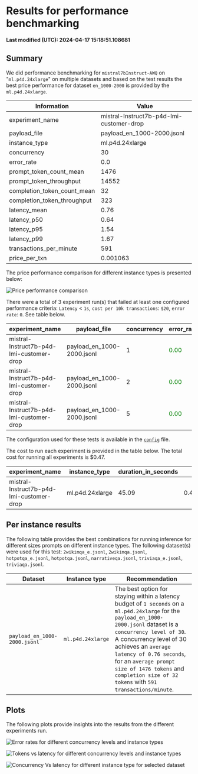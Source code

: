 
# Results for performance benchmarking

**Last modified (UTC): 2024-04-17 15:18:51.108681**

## Summary

We did performance benchmarking for `mistral7bInstruct-AWQ` on "`ml.p4d.24xlarge`" on multiple datasets and based on the test results the best price performance for dataset `en_1000-2000` is provided by the `ml.p4d.24xlarge`.


| Information | Value |
|-----|-----|
| experiment_name | mistral-Instruct7b-p4d-lmi-customer-drop |
| payload_file | payload_en_1000-2000.jsonl |
| instance_type | ml.p4d.24xlarge |
| concurrency | 30 |
| error_rate | 0.0 |
| prompt_token_count_mean | 1476 |
| prompt_token_throughput | 14552 |
| completion_token_count_mean | 32 |
| completion_token_throughput | 323 |
| latency_mean | 0.76 |
| latency_p50 | 0.64 |
| latency_p95 | 1.54 |
| latency_p99 | 1.67 |
| transactions_per_minute | 591 |
| price_per_txn | 0.001063 |


The price performance comparison for different instance types is presented below:

![Price performance comparison](business_summary.png)

There were a total of 3 experiment run(s) that failed at least one configured performance criteria: `Latency` < `1s`, `cost per 10k transactions`: `$20`, `error rate`: `0`. See table below.    
    

| experiment_name | payload_file | concurrency | error_rate_text | latency_mean_text | price_per_10k_txn_text |
|-----|-----|-----|-----|-----|-----|
| mistral-Instruct7b-p4d-lmi-customer-drop | payload_en_1000-2000.jsonl | 1 | <span style='color:green'>0.00</span> | <span style='color:green'>0.76</span> | <span style='color:red'>**76.60**</span> |
| mistral-Instruct7b-p4d-lmi-customer-drop | payload_en_1000-2000.jsonl | 2 | <span style='color:green'>0.00</span> | <span style='color:green'>0.77</span> | <span style='color:red'>**42.73**</span> |
| mistral-Instruct7b-p4d-lmi-customer-drop | payload_en_1000-2000.jsonl | 5 | <span style='color:green'>0.00</span> | <span style='color:green'>0.79</span> | <span style='color:red'>**22.12**</span> |


The configuration used for these tests is available in the [`config`](config-mistral-instruct-AWQ-p4d.yml) file.

The cost to run each experiment is provided in the table below. The total cost for running all experiments is $0.47.



| experiment_name | instance_type | duration_in_seconds | cost |
|-----|-----|-----|-----|
| mistral-Instruct7b-p4d-lmi-customer-drop | ml.p4d.24xlarge | 45.09 | 0.471999 |




## Per instance results

The following table provides the best combinations for running inference for different sizes prompts on different instance types. The following dataset(s) were used for this test: `2wikimqa_e.jsonl`, `2wikimqa.jsonl`, `hotpotqa_e.jsonl`, `hotpotqa.jsonl`, `narrativeqa.jsonl`, `triviaqa_e.jsonl`, `triviaqa.jsonl`.

|Dataset   | Instance type   | Recommendation   |
|---|---|---|
|`payload_en_1000-2000.jsonl`|`ml.p4d.24xlarge`|The best option for staying within a latency budget of `1 seconds` on a `ml.p4d.24xlarge` for the `payload_en_1000-2000.jsonl` dataset is a `concurrency level of 30`. A concurrency level of 30 achieves an `average latency of 0.76 seconds`, for an `average prompt size of 1476 tokens` and `completion size of 32 tokens` with `591 transactions/minute`.|

## Plots

The following plots provide insights into the results from the different experiments run.

![Error rates for different concurrency levels and instance types](error_rates.png)

![Tokens vs latency for different concurrency levels and instance types](tokens_vs_latency.png)

![Concurrency Vs latency for different instance type for selected dataset](concurrency_vs_inference_latency.png)
